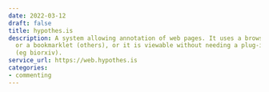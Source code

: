 ```yaml
---
date: 2022-03-12
draft: false
title: hypothes.is
description: A system allowing annotation of web pages. It uses a browser plug-in
  or a bookmarklet (others), or it is viewable without needing a plug-in in some websites
  (eg biorxiv).
service_url: https://web.hypothes.is
categories:
- commenting
---
```



